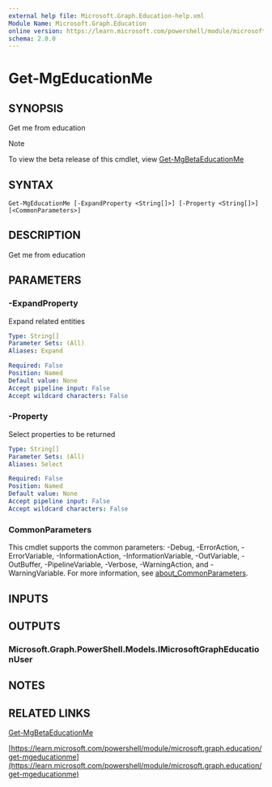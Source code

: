 ```yaml
---
external help file: Microsoft.Graph.Education-help.xml
Module Name: Microsoft.Graph.Education
online version: https://learn.microsoft.com/powershell/module/microsoft.graph.education/get-mgeducationme
schema: 2.0.0
---
```


# Get-MgEducationMe

## SYNOPSIS
Get me from education

> [!NOTE]
> To view the beta release of this cmdlet, view [Get-MgBetaEducationMe](/powershell/module/Microsoft.Graph.Beta.Education/Get-MgBetaEducationMe?view=graph-powershell-beta)

## SYNTAX

```
Get-MgEducationMe [-ExpandProperty <String[]>] [-Property <String[]>] [<CommonParameters>]
```

## DESCRIPTION
Get me from education

## PARAMETERS

### -ExpandProperty
Expand related entities

```yaml
Type: String[]
Parameter Sets: (All)
Aliases: Expand

Required: False
Position: Named
Default value: None
Accept pipeline input: False
Accept wildcard characters: False
```

### -Property
Select properties to be returned

```yaml
Type: String[]
Parameter Sets: (All)
Aliases: Select

Required: False
Position: Named
Default value: None
Accept pipeline input: False
Accept wildcard characters: False
```

### CommonParameters
This cmdlet supports the common parameters: -Debug, -ErrorAction, -ErrorVariable, -InformationAction, -InformationVariable, -OutVariable, -OutBuffer, -PipelineVariable, -Verbose, -WarningAction, and -WarningVariable. For more information, see [about_CommonParameters](http://go.microsoft.com/fwlink/?LinkID=113216).

## INPUTS

## OUTPUTS

### Microsoft.Graph.PowerShell.Models.IMicrosoftGraphEducationUser
## NOTES

## RELATED LINKS
[Get-MgBetaEducationMe](/powershell/module/Microsoft.Graph.Beta.Education/Get-MgBetaEducationMe?view=graph-powershell-beta)

[https://learn.microsoft.com/powershell/module/microsoft.graph.education/get-mgeducationme](https://learn.microsoft.com/powershell/module/microsoft.graph.education/get-mgeducationme)



